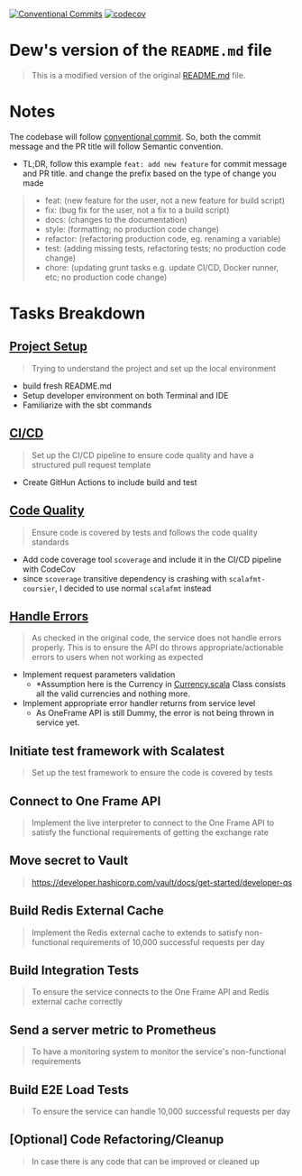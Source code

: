 [![Conventional Commits](https://img.shields.io/badge/Conventional%20Commits-1.0.0-%23FE5196?logo=conventionalcommits&logoColor=white)](https://conventionalcommits.org)
[![codecov](https://codecov.io/github/wichayutdew/paidy-assignment/graph/badge.svg?token=JF4LSGB9B6)](https://codecov.io/github/wichayutdew/paidy-assignment)

# Dew's version of the `README.md` file
> This is a modified version of the original [README.md](OLD_README.md) file.

# Notes
The codebase will follow [conventional commit](https://www.conventionalcommits.org/en/v1.0.0/). So, both the commit message and the PR title will follow Semantic convention.
  - TL;DR, follow this example `feat: add new feature` for commit message and PR title. and change the prefix based on the type of change you made
  >   - feat: (new feature for the user, not a new feature for build script)
  >   - fix: (bug fix for the user, not a fix to a build script)
  >   - docs: (changes to the documentation)
  >   - style: (formatting; no production code change)
  >   - refactor: (refactoring production code, eg. renaming a variable)
  >   - test: (adding missing tests, refactoring tests; no production code change)
  >   - chore: (updating grunt tasks e.g. update CI/CD, Docker runner, etc; no production code change)

# Tasks Breakdown
## [Project Setup](https://github.com/wichayutdew/paidy-assignment/pull/1)
> Trying to understand the project and set up the local environment
- build fresh README.md
- Setup developer environment on both Terminal and IDE
- Familiarize with the sbt commands
## [CI/CD](https://github.com/wichayutdew/paidy-assignment/pull/2)
> Set up the CI/CD pipeline to ensure code quality and have a structured pull request template
- Create GitHun Actions to include build and test
## [Code Quality](https://github.com/wichayutdew/paidy-assignment/pull/3)
> Ensure code is covered by tests and follows the code quality standards
- Add code coverage tool `scoverage` and include it in the CI/CD pipeline with CodeCov
- since `scoverage` transitive dependency is crashing with `scalafmt-coursier`, I decided to use normal `scalafmt` instead
## [Handle Errors](https://github.com/wichayutdew/paidy-assignment/pull/4)
> As checked in the original code, the service does not handle errors properly. This is to ensure the API do throws appropriate/actionable errors to users when not working as expected
- Implement request parameters validation
  - *Assumption here is the Currency in [Currency.scala](forex-mtl/src/main/scala/forex/domain/Currency.scala) Class consists all the valid currencies and nothing more.
- Implement appropriate error handler returns from service level
  - As OneFrame API is still Dummy, the error is not being thrown in service yet.
## Initiate test framework with Scalatest
> Set up the test framework to ensure the code is covered by tests
## Connect to One Frame API
> Implement the live interpreter to connect to the One Frame API to satisfy the functional requirements of getting the exchange rate
## Move secret to Vault
> https://developer.hashicorp.com/vault/docs/get-started/developer-qs
## Build Redis External Cache
> Implement the Redis external cache to extends to satisfy non-functional requirements of 10,000 successful requests per day
## Build Integration Tests
> To ensure the service connects to the One Frame API and Redis external cache correctly
##  Send a server metric to Prometheus
> To have a monitoring system to monitor the service's non-functional requirements
## Build E2E Load Tests
> To ensure the service can handle 10,000 successful requests per day
## [Optional] Code Refactoring/Cleanup
> In case there is any code that can be improved or cleaned up
